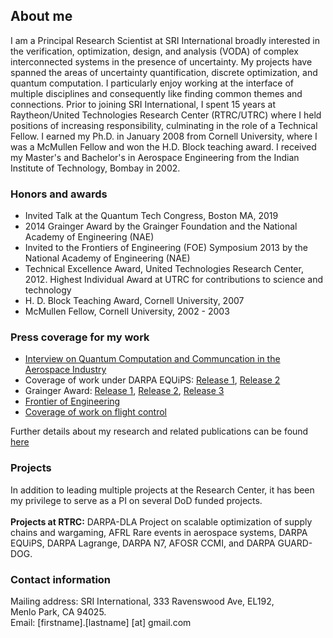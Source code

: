 ## About me

I am a Principal Research Scientist at SRI International broadly interested in the verification, optimization, design, and analysis (VODA) of complex interconnected systems in the presence of uncertainty. My projects have spanned the areas of uncertainty quantification, discrete optimization, and quantum computation. I particularly enjoy working at the interface of multiple disciplines and consequently like finding common themes and connections. Prior to joining SRI International, I spent 15 years at Raytheon/United Technologies Research Center (RTRC/UTRC) where I held positions of increasing responsibility, culminating in the role of a Technical Fellow. I earned my Ph.D. in January 2008 from Cornell University, where I was a McMullen Fellow and won the H.D. Block teaching award. I received my Master's and Bachelor's in Aerospace Engineering from the Indian Institute of Technology, Bombay in 2002.

### Honors and awards

- Invited Talk at the Quantum Tech Congress, Boston MA, 2019
- 2014 Grainger Award by the Grainger Foundation and the National Academy of Engineering (NAE)
- Invited to the Frontiers of Engineering (FOE) Symposium 2013 by the National Academy of Engineering (NAE)
- Technical Excellence Award, United Technologies Research Center, 2012. Highest Individual Award at UTRC for contributions to science and technology
- H. D. Block Teaching Award, Cornell University, 2007
- McMullen Fellow, Cornell University, 2002 - 2003

### Press coverage for my work

- [Interview on Quantum Computation and Communcation in the Aerospace Industry](https://www.quantumtechcongress.com/blog/interview-dr-tuhin-sahai-associate-director-united-technologies-research-center)
- Coverage of work under DARPA EQUiPS: [Release 1](https://aerospaceamerica.aiaa.org/departments/wringing-out-the-risks/), [Release 2](https://aerospaceamerica.aiaa.org/year-in-review/applying-uncertainty-quantification-to-complex-systems/)
- Grainger Award: [Release 1](https://www.naefrontiers.org/Media/PressReleases1698]4/42850.aspx), [Release 2](http://www.utrc.utc.com/20140826_UTRC%20Receives%20National%20Engineering%20Research%20Grant.html), [Release 3](https://engineering.ucdavis.edu/blog/john-owens-receives-nae-grainger-grant/)
- [Frontier of Engineering](https://www.nae.edu/default.aspx?id=83545)
- [Coverage of work on flight control](http://archive.indianexpress.com/storyOld.php?storyId=85051)

Further details about my research and related publications can be found [here](https://tuhinsahai.github.io/research)

### Projects
In addition to leading multiple projects at the Research Center, it has been my privilege to serve as a PI on several DoD funded projects. \
\
**Projects at RTRC:** DARPA-DLA Project on scalable optimization of supply chains and wargaming, AFRL Rare events in aerospace systems, DARPA EQUiPS, DARPA Lagrange, DARPA N7, AFOSR CCMI, and DARPA GUARD-DOG.


### Contact information
Mailing address: SRI International, 333 Ravenswood Ave, EL192,<br/>
                 Menlo Park, CA 94025.<br/>
Email: [firstname].[lastname] [at] gmail.com
